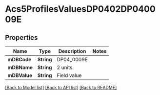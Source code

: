 # Acs5ProfilesValuesDP0402DP040009E

## Properties
Name | Type | Description | Notes
------------ | ------------- | ------------- | -------------
**mDBCode** | **String** | DP04_0009E | 
**mDBName** | **String** | 2 units | 
**mDBValue** | **String** | Field value | 

[[Back to Model list]](../README.md#documentation-for-models) [[Back to API list]](../README.md#documentation-for-api-endpoints) [[Back to README]](../README.md)


